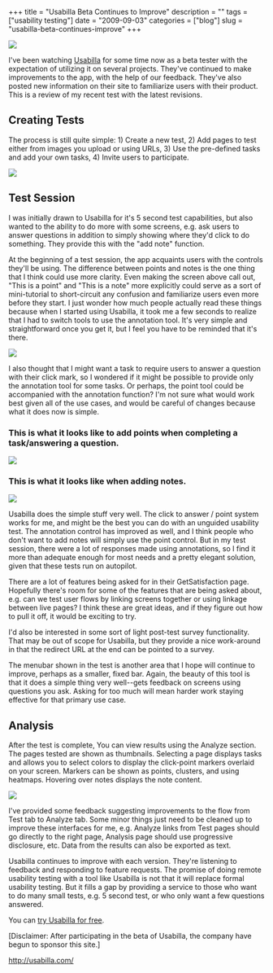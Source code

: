 +++
title = "Usabilla Beta Continues to Improve"
description = ""
tags = ["usability testing"]
date = "2009-09-03"
categories = ["blog"]
slug = "usabilla-beta-continues-improve"
+++



  <div class="notebook-screenshot"><a href="http://usabilla.com/"><img id='bluga-thumbnail-1887' class='bluga-thumbnail large' src='http://media.konigi.com/bluga/
wt4a9ffafacb35a_0.jpg'/></a></div><p>I've been watching <a href="http://usabilla.com/">Usabilla</a> for some time now as a beta tester with the expectation of utilizing it on several projects. They've continued to make improvements to the app, with the help of our feedback. They've also posted new information on their site to familiarize users with their product. This is a review of my recent test with the latest revisions.</p>
<h2>Creating Tests</h2>
<p>The process is still quite simple: 1) Create a new test, 2) Add pages to test either from images you upload or using URLs, 3) Use the pre-defined tasks and add your own tasks, 4) Invite users to participate.</p>
<div class="notebook-screenshot"><img src="http://media.konigi.com/tools/external/usabilla-1.png" /></div>
<h2>Test Session</h2>
<p>I was initially drawn to Usabilla for it's 5 second test capabilities, but also wanted to the ability to do more with some screens, e.g. ask users to answer questions in addition to simply showing where they'd click to do something. They provide this with the "add note" function.</p>
<p>At the beginning of a test session, the app acquaints users with the controls they'll be using. The difference between points and notes is the one thing that I think could use more clarity. Even making the screen above call out, "This is a point" and "This is a note" more explicitly could serve as a sort of mini-tutorial to short-circuit any confusion and familiarize users even more before they start. I just wonder how much people actually read these things because when I started using Usabilla, it took me a few seconds to realize that I had to switch tools to use the annotation tool. It's very simple and straightforward once you get it, but I feel you have to be reminded that it's there. </p>
<div class="notebook-screenshot"><img src="http://media.konigi.com/tools/external/usabilla-2.png" /></div>
<p>I also thought that I might want a task to require users to answer a question with their click mark, so I wondered if it might be possible to provide only the annotation tool for some tasks. Or perhaps, the point tool could be accompanied with the annotation function? I'm not sure what would work best given all of the use cases, and would be careful of changes because what it does now is simple.  </p>
<h3>This is what it looks like to add points when completing a task/answering a question.</h3>
<div class="notebook-screenshot"><img src="http://media.konigi.com/tools/external/usabilla-3.png" /></div>
<h3>This is what it looks like when adding notes.</h3>
<div class="notebook-screenshot"><img src="http://media.konigi.com/tools/external/usabilla-4.png" /></div>
<p>Usabilla does the simple stuff very well. The click to answer / point system works for me, and might be the best you can do with an unguided usability test. The annotation control has improved as well, and I think people who don't want to add notes will simply use the point control. But in my test session, there were a lot of responses made using annotations, so I find it more than adequate enough for most needs and a pretty elegant solution, given that these tests run on autopilot.</p>
<p>There are a lot of features being asked for in their GetSatisfaction page. Hopefully there's room for some of the features that are being asked about, e.g. can we test user flows by linking screens together or using linkage between live pages? I think these are great ideas, and if they figure out how to pull it off, it would be exciting to try. </p>
<p>I'd also be interested in some sort of light post-test survey functionality. That may be out of scope for Usabilla, but they provide a nice work-around in that the redirect URL at the end can be pointed to a survey. </p>
<p>The menubar shown in the test is another area that I hope will continue to improve, perhaps as a smaller, fixed bar. Again, the beauty of this tool is that it does a simple thing very well--gets feedback on screens using questions you ask. Asking for too much will mean harder work staying effective for that primary use case.</p>
<h2>Analysis</h2>
<p>After the test is complete, You can view results using the Analyze section. The pages tested are shown as thumbnails. Selecting a page displays tasks and allows you to select colors to display the click-point markers overlaid on your screen. Markers can be shown as points, clusters, and using heatmaps. Hovering over notes displays the note content.</p>
<div class="notebook-screenshot"><img src="http://media.konigi.com/tools/external/usabilla-5.png" /></div>
<p>I've provided some feedback suggesting improvements to the flow from Test tab to Analyze tab. Some minor things just need to be cleaned up to improve these interfaces for me, e.g. Analyze links from Test pages should go directly to the right page, Analysis page should use progressive disclosure, etc. Data from the results can also be exported as text.</p>
<p>Usabilla continues to improve with each version. They're listening to feedback and responding to feature requests. The promise of doing remote usability testing with a tool like Usabilla is not that it will replace formal usability testing. But it fills a gap by providing a service to those who want to do many small tests, e.g. 5 second test, or who only want a few questions answered. </p>
<p>You can <a href="http://usabilla.com/">try Usabilla for free</a>.</p>
<p>[Disclaimer: After participating in the beta of Usabilla, the company have begun to sponsor this site.]</p>
    
  <a href="http://usabilla.com/">http://usabilla.com/</a>
